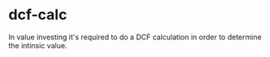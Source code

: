 # dcf-calc
In value investing it's required to do a DCF calculation in order to determine the intinsic value.
